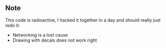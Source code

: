 ## Note

This code is radioactive, I hacked it together in a day and should really just redo it:
* Networking is a lost cause
* Drawing with decals does not work right